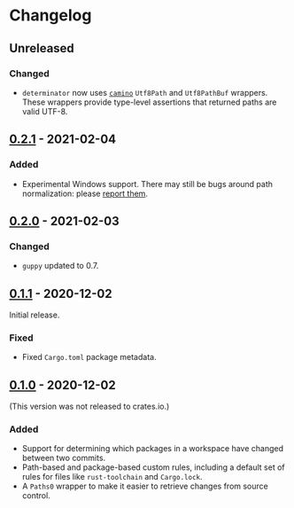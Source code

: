 # Changelog

## Unreleased

### Changed

- `determinator` now uses [`camino`](https://crates.io/crates/camino) `Utf8Path` and `Utf8PathBuf` wrappers. These wrappers
  provide type-level assertions that returned paths are valid UTF-8.

## [0.2.1] - 2021-02-04

### Added

* Experimental Windows support. There may still be bugs around path normalization: please [report them](https://github.com/facebookincubator/cargo-guppy/issues/new).

## [0.2.0] - 2021-02-03

### Changed

* `guppy` updated to 0.7.

## [0.1.1] - 2020-12-02

Initial release.

### Fixed

* Fixed `Cargo.toml` package metadata.

## [0.1.0] - 2020-12-02

(This version was not released to crates.io.)

### Added

* Support for determining which packages in a workspace have changed between two commits.
* Path-based and package-based custom rules, including a default set of rules for files like `rust-toolchain` and `Cargo.lock`.
* A `Paths0` wrapper to make it easier to retrieve changes from source control.

[0.2.1]: https://github.com/facebookincubator/cargo-guppy/releases/tag/determinator-0.2.1
[0.2.0]: https://github.com/facebookincubator/cargo-guppy/releases/tag/determinator-0.2.0
[0.1.1]: https://github.com/facebookincubator/cargo-guppy/releases/tag/determinator-0.1.1
[0.1.0]: https://github.com/facebookincubator/cargo-guppy/releases/tag/determinator-0.1.0
